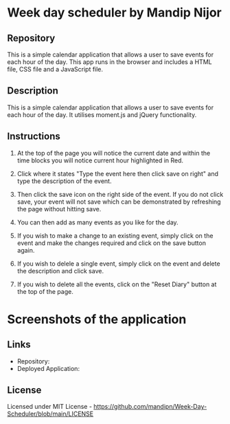 # Week day scheduler by Mandip Nijor

## Repository

This is a simple calendar application that allows a user to save events for each hour of the day. This app runs in the browser and includes a HTML file, CSS file and a JavaScript file.

## Description

This is a simple calendar application that allows a user to save events for each hour of the day. It utilises moment.js and jQuery functionality.

## Instructions

1. At the top of the page you will notice the current date and within the time blocks you will notice current hour highlighted in Red.

2. Click where it states "Type the event here then click save on right" and type the description of the event.

3. Then click the save icon on the right side of the event. If you do not click save, your event will not save which can be demonstrated by refreshing the page without hitting save.

4. You can then add as many events as you like for the day.

5. If you wish to make a change to an existing event, simply click on the event and make the changes required and click on the save button again.

6. If you wish to delele a single event, simply click on the event and delete the description and click save.

7. If you wish to delete all the events, click on the "Reset Diary" button at the top of the page.

# Screenshots of the application



## Links

- Repository: 
- Deployed Application: 

## License

Licensed under MIT License - https://github.com/mandipn/Week-Day-Scheduler/blob/main/LICENSE

